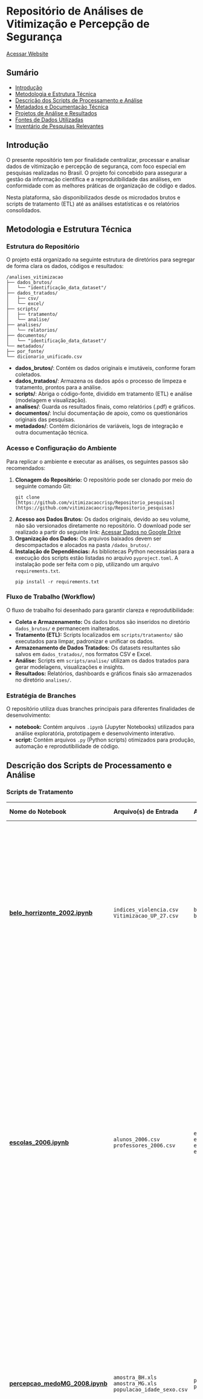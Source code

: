 # Repositório de Análises de Vitimização e Percepção de Segurança

[Acessar Website](https://drive.google.com/drive/folders/1k4qvQ4Vq6tAyDYbkf6zF0jkFH89Tp3Hf?usp=sharing)

## Sumário
- [Introdução](#introdução)
- [Metodologia e Estrutura Técnica](#metodologia-e-estrutura-técnica)
- [Descrição dos Scripts de Processamento e Análise](#descrição-dos-scripts-de-processamento-e-análise)
- [Metadados e Documentação Técnica](#metadados-e-documentação-técnica)
- [Projetos de Análise e Resultados](#projetos-de-análise-e-resultados)
- [Fontes de Dados Utilizadas](#fontes-de-dados-utilizadas)
- [Inventário de Pesquisas Relevantes](#inventário-de-pesquisas-relevantes)

## Introdução
O presente repositório tem por finalidade centralizar, processar e analisar dados de vitimização e percepção de segurança, com foco especial em pesquisas realizadas no Brasil. O projeto foi concebido para assegurar a gestão da informação científica e a reprodutibilidade das análises, em conformidade com as melhores práticas de organização de código e dados.

Nesta plataforma, são disponibilizados desde os microdados brutos e scripts de tratamento (ETL) até as análises estatísticas e os relatórios consolidados.

## Metodologia e Estrutura Técnica

### Estrutura do Repositório
O projeto está organizado na seguinte estrutura de diretórios para segregar de forma clara os dados, códigos e resultados:
```text
/analises_vitimizacao
├── dados_brutos/
│   └── "identificação_data_dataset"/
├── dados_tratados/
│   ├── csv/
│   └── excel/
├── scripts/
│   ├── tratamento/
│   └── analise/
├── analises/
│   └── relatorios/
├── documentos/
│   └── "identificação_data_dataset"/
└── metadados/
├── por_fonte/
└── dicionario_unificado.csv
```

- **dados_brutos/**: Contém os dados originais e imutáveis, conforme foram coletados.
- **dados_tratados/**: Armazena os dados após o processo de limpeza e tratamento, prontos para a análise.
- **scripts/**: Abriga o código-fonte, dividido em tratamento (ETL) e análise (modelagem e visualização).
- **analises/**: Guarda os resultados finais, como relatórios (.pdf) e gráficos.
- **documentos/**: Inclui documentação de apoio, como os questionários originais das pesquisas.
- **metadados/**: Contém dicionários de variáveis, logs de integração e outra documentação técnica.

### Acesso e Configuração do Ambiente
Para replicar o ambiente e executar as análises, os seguintes passos são recomendados:
1.  **Clonagem do Repositório:** O repositório pode ser clonado por meio do seguinte comando Git:
    ```
    git clone [https://github.com/vitimizacaocrisp/Repositorio_pesquisas](https://github.com/vitimizacaocrisp/Repositorio_pesquisas)
    ```
2.  **Acesso aos Dados Brutos:** Os dados originais, devido ao seu volume, não são versionados diretamente no repositório. O download pode ser realizado a partir do seguinte link:
    [Acessar Dados no Google Drive](https://drive.google.com/drive/folders/1k4qvQ4Vq6tAyDYbkf6zF0jkFH89Tp3Hf?usp=sharing)
3.  **Organização dos Dados:** Os arquivos baixados devem ser descompactados e alocados na pasta `/dados_brutos/`.
4.  **Instalação de Dependências:** As bibliotecas Python necessárias para a execução dos scripts estão listadas no arquivo `pyproject.toml`. A instalação pode ser feita com o pip, utilizando um arquivo `requirements.txt`.
    ```
    pip install -r requirements.txt
    ```

### Fluxo de Trabalho (Workflow)
O fluxo de trabalho foi desenhado para garantir clareza e reprodutibilidade:
- **Coleta e Armazenamento:** Os dados brutos são inseridos no diretório `dados_brutos/` e permanecem inalterados.
- **Tratamento (ETL):** Scripts localizados em `scripts/tratamento/` são executados para limpar, padronizar e unificar os dados.
- **Armazenamento de Dados Tratados:** Os datasets resultantes são salvos em `dados_tratados/`, nos formatos CSV e Excel.
- **Análise:** Scripts em `scripts/analise/` utilizam os dados tratados para gerar modelagens, visualizações e insights.
- **Resultados:** Relatórios, dashboards e gráficos finais são armazenados no diretório `analises/`.

### Estratégia de Branches
O repositório utiliza duas branches principais para diferentes finalidades de desenvolvimento:
- **notebook:** Contém arquivos `.ipynb` (Jupyter Notebooks) utilizados para análise exploratória, prototipagem e desenvolvimento interativo.
- **script:** Contém arquivos `.py` (Python scripts) otimizados para produção, automação e reprodutibilidade de código.

## Descrição dos Scripts de Processamento e Análise
### Scripts de Tratamento
| Nome do Notebook | Arquivo(s) de Entrada | Arquivo(s) de Saída | Descrição do Processo |
| :--- | :--- | :--- | :--- |
| **[belo_horrizonte_2002.ipynb](https://github.com/vitimizacaocrisp/Repositorio_pesquisas/blob/main/analises_vitimizacao/scripts/tratamento/belo_horrizonte_2002.ipynb)** | `indices_violencia.csv`<br>`Vitimizacao_UP_27.csv` | `belo_horrizonte_2002.csv`<br>`belo_horrizonte_2002.xlsx` | Foi realizada a junção de dois arquivos CSV. Foram removidas 52 colunas completamente nulas do primeiro arquivo e 114 do segundo. Valores nulos em colunas numéricas foram substituídos por 0. Ao final, os dataframes tratados foram empilhados e exportados para os formatos CSV e XLSX. |
| **[escolas_2006.ipynb](https://github.com/vitimizacaocrisp/Repositorio_pesquisas/blob/main/analises_vitimizacao/scripts/tratamento/escolas_2006.ipynb)** | `alunos_2006.csv`<br>`professores_2006.csv` | `escolas_alunos_2006.csv`<br>`escolas_alunos_2006.xlsx`<br>`escolas_professores_2006.csv`<br>`escolas_professores_2006.xlsx` | Dois conjuntos de dados (alunos e professores) foram carregados e tratados separadamente. Em ambos, os valores numéricos nulos foram preenchidos com 0, as colunas de texto e seus nomes foram convertidos para minúsculas e as colunas que continham apenas valores nulos ou "não" foram removidas. Os nomes das colunas foram padronizados usando um dicionário e, por fim, os dois dataframes foram salvos em formatos CSV e XLSX. |
| **[percepcao_medoMG_2008.ipynb](https://github.com/vitimizacaocrisp/Repositorio_pesquisas/blob/main/analises_vitimizacao/scripts/tratamento/percepcao_medoMG_2008.ipynb)** | `amostra_BH.xls`<br>`amostra_MG.xls`<br>`populacao_idade_sexo.csv` | `percepcao_medoMG.csv`<br>`percepcao_medoMG.xlsx` | Três arquivos de diferentes fontes foram carregados. Em cada um deles, foram removidas linhas duplicadas e colunas completamente nulas. Os valores numéricos nulos foram preenchidos com 0. Após o tratamento individual, os três dataframes foram unificados em um único arquivo, que foi exportado para os formatos CSV e XLSX. |
| **[PNAD_2009.ipynb](https://github.com/vitimizacaocrisp/Repositorio_pesquisas/blob/main/analises_vitimizacao/scripts/tratamento/PNAD_2009.ipynb)** | Múltiplos arquivos `.xls` de diversas pastas (agressao, furto, roubo, etc.) | Múltiplos arquivos `.csv` e `.xlsx`, organizados em pastas por categoria (ex: `agressao.xlsx`, `furto.xlsx`) | O script processou um grande volume de arquivos `.xls` divididos em categorias. Para cada arquivo, os dados foram lidos, as colunas foram renomeadas para maior clareza, os nomes de colunas e índices foram padronizados para minúsculas e os dados foram convertidos para tipos numéricos. Os dataframes tratados foram exportados de duas maneiras: como arquivos individuais (CSV e XLSX) organizados em pastas por categoria e como um único arquivo XLSX por categoria, contendo múltiplas abas. |

### Scripts de Análise
| Nome do Notebook | Arquivo(s) de Entrada | Arquivo(s) de Saída | Descrição do Processo |
| :--- | :--- | :--- | :--- |
| **[escolas_2006.ipynb](https://github.com/vitimizacaocrisp/Repositorio_pesquisas/blob/main/analises_vitimizacao/scripts/analises/escolas_2006.ipynb)** | `escolas_alunos_2006.csv`<br>`escolas_professores_2006.csv` | `relatorio_alunos_escolas.pdf` | O notebook carrega os dados tratados de alunos e professores. Realiza um pré-processamento para limpar e padronizar colunas específicas (como sexo, idade e raça/cor). Gera análises visuais, incluindo distribuição de alunos por idade, sexo e raça, e satisfação com o aprendizado. Ao final, compila todos os gráficos e análises textuais em um relatório consolidado em PDF. |
| **[percepcao_social.ipynb](https://github.com/vitimizacaocrisp/Repositorio_pesquisas/blob/main/analises_vitimizacao/scripts/analises/percepcao_social.ipynb)** | `belo_horrizonte_2002.xlsx`<br>`percepcao_medoMG.xlsx` | `relatorio_completo_percepcao_social.pdf` | Este script combina dois conjuntos de dados sobre percepção de segurança (um de Belo Horizonte 2002 e outro de Minas Gerais). Limpa e prepara os dados combinados, focando em colunas como sexo, faixa etária e estrato do bairro. Gera análises sobre a percepção de risco de roubo, agressão e sequestro, segmentando por sexo, bairro e idade. Também cria uma matriz de correlação entre os tipos de risco e exporta todas as visualizações e tabelas para um relatório em PDF. |
| **[PNAD_2009.ipynb](https://github.com/vitimizacaocrisp/Repositorio_pesquisas/blob/main/analises_vitimizacao/scripts/analises/PNAD_2009.ipynb)** | Múltiplos arquivos `.xls` da PNAD 2009. | Múltiplos arquivos `.csv` e `.xlsx`, organizados por categoria. | O notebook carrega e trata um grande volume de arquivos `.xls` da PNAD 2009. Cada arquivo é processado para limpar cabeçalhos, renomear colunas e converter dados para formato numérico. Os dados tratados são exportados em dois formatos: arquivos individuais (CSV e Excel) e arquivos consolidados (Excel) por categoria, onde cada tabela original se torna uma aba. |

## Metadados e Documentação Técnica
- **Metadados por Fonte:** Documentação detalhada sobre a origem, o escopo e as características de cada conjunto de dados.
- **Dicionário de Variáveis Unificado:** Arquivo `dicionario_unificado.csv` contendo a descrição padronizada de todas as variáveis utilizadas no projeto.
- **Log de Integração:** Histórico detalhado das operações de combinação, transformação e enriquecimento de dados.

## Projetos de Análise e Resultados
A tabela a seguir detalha o status dos projetos de análise, indicando os concluídos (✅), os dados utilizados, os resultados gerados e as análises futuras planejadas (⬜).

| Status | Categoria | Análise | Dados Relevantes | Observações | Arquivos Gerados |
| :--- | :--- | :--- | :--- | :--- | :--- |
| ✅ | **Violência Escolar** | Panorama sobre o perfil e a percepção de alunos e professores em escolas de Minas Gerais (2006). | `alunos_2006.csv`, `professores_2006.csv` | A análise inclui distribuição demográfica, experiência docente e satisfação discente. | [PDF](analises_vitimizacao/analises/relatorio_final_escolas_2006.pdf), [.py](analises_vitimizacao/scripts/analises/escolas_final_2006.py), [.ipynb](analises_vitimizacao/scripts/analises/escolas_final_2006.ipynb) |
| ✅ | **Percepção Social** | Análise da percepção de risco de crimes (roubo, agressão, sequestro) em Belo Horizonte e Minas Gerais. | `belo_horrizonte_2002.xlsx`, `percepcao_medoMG.xlsx` | Os dados foram segmentados por sexo, tipo de bairro e faixa etária, revelando diferenças na experiência do medo. | [PDF](analises_vitimizacao/analises/relatorio_completo_percepcao_social.pdf), [.py](analises_vitimizacao/scripts/analises/percepcao_social.py), [.ipynb](analises_vitimizacao/scripts/analises/percepcao_social.ipynb) |
| ⬜ | **Violência Urbana** | Evolução dos índices de violência ao longo do tempo. | `indices_violencia.csv` | Comparar diferentes anos para identificar tendências. | Links para arquivos de análise |
| ⬜ | **Violência Urbana** | Análise comparativa entre tipos de crimes (agressão, furto, roubo). | `agressao`, `furto`, `roubo` | Analisar proporções para compreender a natureza da criminalidade. | Links para arquivos de análise |
| ⬜ | **Demografia** | Distribuição populacional por idade e sexo. | `populacao_idade_sexo.csv` | Possibilidade de cruzamento com dados de violência para análises aprofundadas. | Links para arquivos de análise |
| ⬜ | **Homicídios** | Análise de homicídios tentados e consumados. | `Homicidios Tentado e Consumado(ENELISE)` | Verificar necessidade de tratamento adicional dos dados. | Links para arquivos de análise |
| ⬜ | **Dados Socioeconômicos** | Análise de indicadores da Pesquisa Nacional por Amostra de Domicílios (PNAD). | PNAD_1998, PNAD_2009 | O intervalo de 11 anos entre as pesquisas deve ser considerado na análise. | Links para arquivos de análise |

## Fontes de Dados Utilizadas
Esta seção detalha os arquivos de dados brutos utilizados, incluindo uma breve descrição do seu conteúdo principal.

| Nome do Arquivo (Caminho) | Planilha(s) no Arquivo | Descrição |
| :--- | :--- | :--- |
| `indices_violencia.csv` | N/A | Contém índices de violência referentes ao Survey de Vitimização em Belo Horizonte (2002). |
| `Vitimizacao_UP_27.csv` | N/A | Contém dados de vitimização de uma unidade de pesquisa específica, como parte do Survey de Vitimização em Belo Horizonte (2002). |
| `amostra_BH.xls` | Plan1, Plan2, Plan3, Plan4 | Contém amostras de dados coletadas em Belo Horizonte no âmbito do "Módulo da Pesquisa de Percepção de Medo e Cultura Cidadã" (2008). |
| `amostra_MG.xls` | Plan1 | Contém amostras de dados para o estado de Minas Gerais, coletadas para a "Pesquisa de percepção de medo em Minas Gerais" e a "Pesquisa Policiamento comunitário: a visão dos policiais" (2008). |
| `populacao_idade_sexo.csv`| N/A | Contém dados demográficos da população brasileira (fonte: IBGE/PNAD), categorizados por idade e sexo. |
| `alunos_2006.csv` | N/A | Contém dados de alunos coletados em 2006, referentes ao projeto "Violência nas escolas públicas de Belo Horizonte e Região Metropolitana". |
| `professores_2006.csv` | N/A | Contém dados de professores coletados em 2006, relacionados ao mesmo projeto de violência nas escolas. |
| `Homicidios Tentado e Consumado(ENELISE).xls`| Homicidios Consumado, Homicidios Tentado, etc. | Inclui dados sobre homicídios tentados e consumados em diversas cidades de Minas Gerais. |
| Dados da PNAD 2009 | Múltiplas | Dados da Pesquisa Nacional por Amostra de Domicílios (2009), com 153.837 domicílios, organizados em subpastas por tipo de ocorrência (agressão, furto, roubo, etc.). |

## Inventário de Pesquisas Relevantes em Segurança Pública
### Tabela 1: Projetos e Pesquisas Geradoras de Dados
Esta tabela lista os principais projetos e pesquisas que resultaram na coleta de dados sobre vitimização e percepção de segurança no Brasil.

| Check List | Duração | Nome do serviço/breve descrição dos principais produtos/resultados | Nome do Contratante e país do serviço |
| :--- | :--- | :--- | :--- |
| ✅ | 2002 | Survey de Vitimização em Belo Horizonte | Belo Horizonte - Minas Gerais |
| | 2005 - 2006 | Pesquisa domiciliar de vitimização na cidade do Rio de Janeiro | Rio de Janeiro - Rio de Janeiro |
| ✅ | 2005 | Prevenção da violência nas escolas públicas de Belo Horizonte: caracterização das escolas e intervenções possíveis | Contagem - Minas Gerais |
| | 2005 | Pesquisa de vitimização nas cidades de Curitiba e Foz do Igraçu | Curitiba e Foz do Igraçu - Paraná |
| | 2006 | Violência nas escolas pública de Belo Horizonte e Região Metropolitana: caracterização do cenário, identificação de intervenções preventivas e capacitação para gestão local do problema | Região Metropolitana de Belo Horizonte - Minas Gerais |
| | 2006 | Survey de Vitimização na Região Metropolitana de Belo Horizonte | Região Metropolitana de Belo Horizonte - Minas Gerais |
| | 2006 | Diagnóstico da violência criminal no município de Itabira e construção do plano de segurança municipal com pesquisa de vitimização | Itabira - Minas Gerais |
| | 2008 | Diagnóstico de cultura cidadania no município de Belo Horizonte | Belo Horizonte - Minas Gerais |
| | 2008 | Pesquisa de percepção de medo em Minas Gerais | Minas Gerais |
| | 2008 | Pesquisa Policiamento comunitário: a visão dos policiais | Minas Gerais |
| | | Diagnóstico da qualidade e efetividade de atendimento socioeducativo | |
| | | Estudo sobre saúde dos profissionais do Sistema de defesa social | |
| | 2009 | Diagnóstico da violência criminal no município de Contagem e construção do Plano de segurança municipal e pesquisa de vitimização | Contagem - Minas Gerais |
| | 2012 | Pesquisa Nacional de Vitimização | Belo Horizonte - Minas Gerais |
| | 2022 | Plano de segurança e ordem pública e pesquisa de vitimização | Santa Bárbara – Minas Gerais |
| | 2023 | Diagnóstico de Criminalidade, Plano municipal de segurança pública do município de Contagem e pesquisa de vitimização | Contagem - Minas Gerais |
| | 2023 | Meta-análise de pesquisas de Vitimização em Minas Gerais e no Brasil | Minas Gerais |
| | 2023 | Diagnóstico da Segurança Pública em Minas Gerais: Pesquisa de Vitimização, Pesquisa de Qualidade de vida dos agentes de segurança, Mapeamento da articulação do Sistema de Justiça e dos Municípios com a segurança pública | Minas Gerais |

---
### Tabela 2: Catálogo Detalhado de Pesquisas de Vitimização (Características Técnicas)
Esta tabela apresenta um panorama de diversas pesquisas de vitimização realizadas no Brasil, com detalhes sobre sua metodologia, abrangência e escopo temporal. **Nota**: Algumas informações podem estar incompletas.

| Check List | Ano | Pesquisa/Instituição Responsável | Abrangência | Período de Referência | Tamanho da Amostra |
| :--- | :--- | :--- | :--- | :--- | :--- |
| ✅ | 1988 | PNAD | Brasil | 1 ano | 81.628 domicílios |
| | 1992 | Ilanud | Município do Rio de Janeiro e Município de São Paulo | 5 anos | 1.000 entrevistados |
| | 1996 | Ilanud | Município do Rio de Janeiro e Município de São Paulo | 5 anos | 1.000 entrevistados |
| | 1996 | Iser/PAHO | Município do Rio de Janeiro | 5 anos | 2.469 entrevistados |
| | 1996 | ISER/FGV | Região Metropolitana do RJ | 1 ano | 1.126 entrevistados |
| | 1997 | Ilanud | Município do Rio de Janeiro e Município de São Paulo | 5 anos | 2.400 entrevistados |
| | 1997/1998 | O Povo e a PM | Distrito Federal | Toda a vida | 2000 entrevistados |
| | 1998 | SEADE | SP - Região Metropolitana e municípios com mais de 50.000 habitantes | 1 ano | 14.000 domicílios |
| | 1999 | USP | Região Metropolitana de SP | 6 meses | 1.000 entrevistados |
| | 2000 | ISER | Baixada Fluminense - RJ | 1 ano | 1.389 entrevistados |
| | 2001 | CDHP - IBGE | Copacabana e Leme | 1 ano | 450 entrevistados |
| | 2001 | Universidade de Caxias do Sul | Caxias do Sul (RS) | Sem informação | Sem informação |
| | 2001 | GUTO - UNESP | Município de Marília - SP | Toda a vida | 828 entrevistados |
| | 2002 | Módulo da PESB / DATAUFF | Brasil | Toda a Vida | 2460 entrevistados |
| | 2002 | Ilanud/FIA/USP | São Paulo, Rio de Janeiro, Vitória e Recife (municípios) | 5 anos | 2.800 entrevistados |
| | 2002 | ISP / Viva Rio | Município do Rio de Janeiro | 1 ano | 765 entrevistados |
| | 2002 | CRISP | Município de Belo Horizonte | 1 ano e 5 anos | 4.000 entrevistados |
| | 2003 | Instituto Futuro Brasil | Município de São Paulo | 1 ano e 5 anos | 5.000 domicílios |
| | 2003 | GUTO - UNESP | Município de Marília - SP | Toda a vida | Sem Informação |
| | 2003 | CPP / INSPER | Município de São Paulo | 1 ano | 5.000 entrevistados |
| | 2004 | Prefeitura | Alvorada (RS) | 1 ano | 500 domicílios |
| | 2005 | IBPS - PMV | Rio de Janeiro | 1 mês | 1.100 entrevistados por telefone |
| | 2005 | CRISP/SSP-Curitiba | Curitiba | 1 ano e 5 anos | 3560 entrevistados |
| | 2005 | NEPP- PR | Foz do Iguaçu | 1 ano e 5 anos | 700 entrevistados |
| | 2005 | SENASP - SEGUP - UFPA/CCS | Região Metropolitana de Belém e 8 municípios do Interior | 2 anos | 2848 entrevistados |
| | 2005/2006 | NUPEVI / UERJ | Município do Rio de Janeiro | Toda vida e 1 ano | 4.000 entrevistados |
| | 2006 | CRISP | Região Metropolitana de Belo Horizonte | 1 ano e 5 anos | 6.220 entrevistados |
| | 2006 | SEADE /Bloco da PED | Região Metropolitana de SP | Sem informação | 3.000 domicílios/mês |
| | 2006 | Pesquisa de Vitimização nas regiões do Orçamento Participativo | Regiões do Orçamento Participativo de Porto Alegre/RS | 1 ano | 1.404 domicílios |
| | 2007 | ISP | Região Metropolitana do RJ | 1 ano e 5 anos | 5.000 entrevistados |
| | 2007 | CRISP | Município de Itabira - MG | 1 ano e 5 anos | 401 entrevistados |
| | 2007 | Prefeitura | Esteio /RS | 23 meses | 2.682 entrevistados |
| | 2007/2008 | Universidade Federal de Pelotas | Município de Pelotas - RS | 1 ano e 5 anos | 2918 entrevistados |
| | 2008 | GUTO - UNESP | Município de Marília - SP | Toda a vida | 741 entrevistados |
| | 2008 | CPP / INSPER | Município de São Paulo | 1 ano | 2.967 entrevistados |
| | 2008 | UFGO | Região Metropolitana de Goiânia – GO | Sem informação | 3200 entrevistados |
| | 2008 | Instituto Futuro Brasil | Município de São Paulo | 1 ano e 5 anos | 3.000 domicílios |
| ✅ | 2008 | Módulo da Pesquisa de Percepção de Medo e Cultura Cidadã | Belo Horizonte, RMBH, Municípios polo e 16 municípios pequenos do interior de Minas Gerais | Toda a vida | 5.607 entrevistados |
| | 2008 | NEI/UFES | Grande Vitória (Serra, Cariacica, Viana, Vitória e Vila Velha) | 12 meses e 05 anos | 5.244 entrevistados |
| | 2009 | Módulo da Pesquisa de Percepção de Medo e Cultura Cidadã | Belo Horizonte, RMBH, Municípios polo e 16 municípios pequenos do interior de Minas Gerais | Toda a vida | 5.067 entrevistados |
| ✅ | 2009 | PNAD | Brasil | 1 ano | 153.837 domicílios |
| | 2009 | Pesquisa de Vitimização de Canoas | Município de Canoas/RS | 12 meses | 1.568 entrevistados |
| | 2010 | Pesquisa de Vitimização no estado do Mato Groso FEC/DataUFF | Mato Grosso | 12 meses | 4.000 domicílios |
| | 2010 | Módulo da PCVAPSP IESP/UERJ | Brasil | | 3.612 domicílios |
| | 2010/2012 | PNV/MJ | Brasil | 1 ano e Toda a vida | 78.008 entrevistados |
| | 2012 | Pesquisa de Vitimização Santa Catarina (DATAUFF/PMSC) | Santa Catarina | Sem Informação | 400 entrevistados |
| | 2013 | CPP / INSPER | Município de São Paulo | 1 ano | 3.000 entrevistados |
| | 2013 | Representações Sociais sobre Violência e Criminalidade de Bagé | Bagé/RS | Sem Informação | 408 entrevistados |
| | 2015 | Pesquisa sobre vitimização e percepção de risco entre profissionais da segurança (FBSP) | Profissionais de Segurança Pública registrados na Rede de Ensino à Distância da SENASP/MJ | Toda a carreira | 10.323 entrevistados |
| | 2015 | (Em andamento) Observatório de Segurança Cidadã | Município de Novo Hamburgo | - | 600 entrevistados |
| | 2015 | (Em andamento) Pesquisa Distrital de Segurança (SSPPS) | Distrito Federal | - | 19.537 domicílios |

---
<p style="text-align: center; font-size: 0.9em; color: #7f8c8d;">
    Repositório de Análises de Vitimização e Percepção de Segurança. <br>
    Dados compilados e analisados para fins de pesquisa científica. <br>
    &copy; 2025
</p>